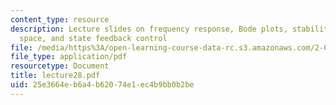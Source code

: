```yaml
---
content_type: resource
description: Lecture slides on frequency response, Bode plots, stability in state
  space, and state feedback control
file: /media/https%3A/open-learning-course-data-rc.s3.amazonaws.com/2-004-systems-modeling-and-control-ii-fall-2007/25e3664eb6a4b62074e1ec4b9bb0b2be_lecture28.pdf
file_type: application/pdf
resourcetype: Document
title: lecture28.pdf
uid: 25e3664e-b6a4-b620-74e1-ec4b9bb0b2be
---
```

